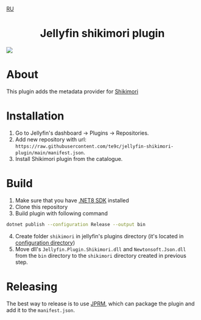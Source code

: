 [RU](README.md)
<h1 align="center">Jellyfin shikimori plugin</h1>
<img align="center" src="https://shikimori.one/assets/layouts/l-top_menu-v2/glyph.svg" />

# About

This plugin adds the metadata provider for [Shikimori](https://shikimori.one)

# Installation

1. Go to Jellyfin's dashboard -> Plugins -> Repositories.
2. Add new repository with url: `https://raw.githubusercontent.com/te9c/jellyfin-shikimori-plugin/main/manifest.json`.
3. Install Shikimori plugin from the catalogue.

# Build

1. Make sure that you have [.NET8 SDK](https://dotnet.microsoft.com/en-us/download/dotnet/8.0) installed
2. Clone this repository
3. Build plugin with following command
```bash
dotnet publish --configuration Release --output bin
```
4. Create folder `shikimori` in jellyfin's plugins directory (it's located in [configuration directory](https://jellyfin.org/docs/general/administration/configuration#configuration-directory))
5. Move dll's `Jellyfin.Plugin.Shikimori.dll` and `Newtonsoft.Json.dll` from the `bin` directory to the `shikimori` directory created in previous step.

# Releasing

The best way to release is to use
[JPRM](https://github.com/oddstr13/jellyfin-plugin-repository-manager), which
can package the plugin and add it to the `manifest.json`.
